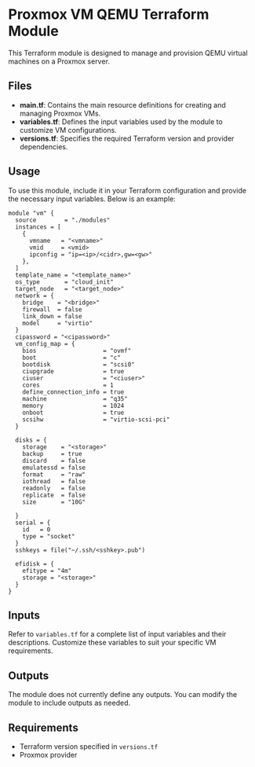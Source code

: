 # Proxmox VM QEMU Terraform Module

This Terraform module is designed to manage and provision QEMU virtual machines on a Proxmox server.

## Files

- **main.tf**: Contains the main resource definitions for creating and managing Proxmox VMs.
- **variables.tf**: Defines the input variables used by the module to customize VM configurations.
- **versions.tf**: Specifies the required Terraform version and provider dependencies.

## Usage

To use this module, include it in your Terraform configuration and provide the necessary input variables. Below is an example:

```hcl
module "vm" {
  source        = "./modules"
  instances = [
    {
      vmname   = "<vmname>"
      vmid     = <vmid>
      ipconfig = "ip=<ip>/<cidr>,gw=<gw>"
    },
  ]
  template_name = "<template_name>"
  os_type       = "cloud_init"
  target_node   = "<target_node>"
  network = {
    bridge    = "<bridge>"
    firewall  = false
    link_down = false
    model     = "virtio"
  }
  cipassword = "<cipassword>"
  vm_config_map = {
    bios                   = "ovmf"
    boot                   = "c"
    bootdisk               = "scsi0"
    ciupgrade              = true
    ciuser                 = "<ciuser>"
    cores                  = 1
    define_connection_info = true
    machine                = "q35"
    memory                 = 1024
    onboot                 = true
    scsihw                 = "virtio-scsi-pci"
  }

  disks = {
    storage    = "<storage>"
    backup     = true
    discard    = false
    emulatessd = false
    format     = "raw"
    iothread   = false
    readonly   = false
    replicate  = false
    size       = "10G"

  }
  serial = {
    id   = 0
    type = "socket"
  }
  sshkeys = file("~/.ssh/<sshkey>.pub")

  efidisk = {
    efitype = "4m"
    storage = "<storage>"
  }
}
```

## Inputs

Refer to `variables.tf` for a complete list of input variables and their descriptions. Customize these variables to suit your specific VM requirements.

## Outputs

The module does not currently define any outputs. You can modify the module to include outputs as needed.

## Requirements

- Terraform version specified in `versions.tf`
- Proxmox provider
